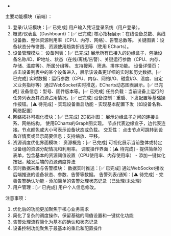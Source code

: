 - 
主要功能模块（前端）：
1. 登录/认证模块：[✅ 已完成]
         用户输入凭证登录系统（用户登录）。
2. 概览/仪表盘（Dashboard）：[✅ 已完成]
         核心指标展示：在线设备总数、离线设备数、整体资源利用率（CPU、内存、网络）、告警总数等。
         关键图表：设备状态分布饼图、资源使用趋势折线图等（使用 ECharts）。
3. 设备管理模块：
         设备列表：[✅ 已完成]
             展示所有已接入的边缘盒子，包括设备名称/ID、IP地址、状态（在线/离线/告警）、关键运行参数（CPU、内存、存储、温度等）、所属分组等。
             支持搜索、筛选、排序功能。
         设备详情页：
             点击设备列表中的某个设备进入，展示该设备更详细的实时和历史数据。[✅ 已完成]
             实时数据：运行参数（CPU、内存、网络I/O、磁盘I/O、温度、自定义业务指标等）通过WebSocket实时推送，ECharts动态图表展示。[✅ 已完成]
             设备信息：型号、固件版本等。[✅ 已完成]
             任务负载：当前设备上运行的任务列表及其资源占用情况。[✅ 已完成]
             设备控制：重启、下发配置等基础操作按钮。[⚠️ 待完成]
                 - 实现设备重启功能
                 - 实现基本配置下发（如设备名称、网络配置）
4. 网络拓扑可视化模块：[✅ 已完成]
         2D拓扑图：
             展示边缘盒子之间的连接关系、网络结构。
             使用ECharts的Graph图实现。
             节点代表边缘盒子，边代表连接。节点颜色或大小可表示设备状态或负载。
             交互性： 点击节点可跳转到设备详情页或显示简要信息；支持缩放、平移。
5. 资源调度优化界面模块：
         资源概览：[✅ 已完成]
             可视化展示当前整体或特定设备组的资源分配情况和利用率。
         调度操作界面：[⚠️ 待完成]
             - 提供简单的表单，包含基本的资源阈值设置（CPU使用率、内存使用率）
             - 添加一键优化按钮，触发后端的资源调度算法
6. 实时数据采集与告警模块：
         数据实时推送：[✅ 已完成]
             通过WebSocket接收后端推送的设备状态、参数、告警等数据。
         告警列表/通知：[⚠️ 待完成]
             - 完善告警确认功能
             - 添加简单的告警处理状态记录（已处理/未处理）
7. 用户管理：[✅ 已完成]
         用户个人信息修改。

注意事项：
1. 优化后的功能更加聚焦于核心业务需求
2. 简化了复杂的调度操作，保留基础的阈值设置和一键优化功能
3. 告警处理流程简化为基本的确认和状态记录
4. 设备控制功能聚焦于最基本的重启和配置操作